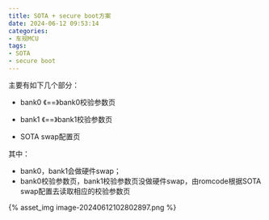 ```yaml
---
title: SOTA + secure boot方案
date: 2024-06-12 09:53:14
categories:
- 车规MCU
tags:
- SOTA
- secure boot
---
```




主要有如下几个部分：

- bank0 《==》bank0校验参数页

- bank1 《==》bank1校验参数页

- SOTA swap配置页

其中：

- bank0，bank1会做硬件swap；
- bank0校验参数页，bank1校验参数页没做硬件swap，由romcode根据SOTA swap配置去读取相应的校验参数页

{% asset_img image-20240612102802897.png %}

